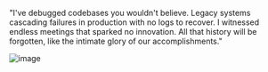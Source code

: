"I've debugged codebases you wouldn't believe. Legacy systems cascading failures in production with no logs to recover.
I witnessed endless meetings that sparked no innovation. All that history will be forgotten, like the intimate glory of our accomplishments."

![image](https://github.com/leodutra/leodutra/assets/444344/9d872d7a-4fac-44a0-81ec-bfee3c988d64)

<!--
**leodutra/leodutra** is a ✨ _special_ ✨ repository because its `README.md` (this file) appears on your GitHub profile.

Here are some ideas to get you started:

- 🔭 I’m currently working on ...
- 🌱 I’m currently learning ...
- 👯 I’m looking to collaborate on ...
- 🤔 I’m looking for help with ...
- 💬 Ask me about ...
- 📫 How to reach me: ...
- 😄 Pronouns: ...
- ⚡ Fun fact: ...
-->
